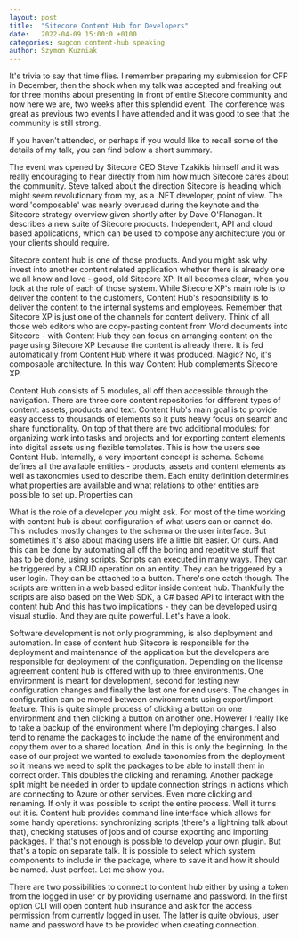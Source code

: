 ```yaml
---
layout: post
title:  "Sitecore Content Hub for Developers"
date:   2022-04-09 15:00:0 +0100
categories: sugcon content-hub speaking
author: Szymon Kuzniak
---
```


It's trivia to say that time flies.
I remember preparing my submission for CFP in December, then the shock when my talk was accepted and freaking out for three months about presenting in front of entire Sitecore community and now here we are, two weeks after this splendid event. 
The conference was great as previous two events I have attended and it was good to see that the community is still strong.

If you haven't attended, or perhaps if you would like to recall some of the details of my talk, you can find below a short summary.

The event was opened by Sitecore CEO Steve Tzakikis himself and it was really encouraging to hear directly from him how much Sitecore cares about the community.
Steve talked about the direction Sitecore is heading which might seem revolutionary from my, as a .NET developer, point of view.
The word 'composable' was nearly overused during the keynote and the Sitecore strategy overview given shortly after by Dave O'Flanagan.
It describes a new suite of Sitecore products.
Independent, API and cloud based applications, which can be used to compose any architecture you or your clients should require.

Sitecore content hub is one of those products.
And you might ask why invest into another content related application whether there is already one we all know and love - good, old Sitecore XP.
It all becomes clear, when you look at the role of each of those system.
While Sitecore XP's main role is to deliver the content to the customers, Content Hub's responsibility is to deliver the content to the internal systems and employees.
Remember that Sitecore XP is just one of the channels for content delivery.
Think of all those web editors who are copy-pasting content from Word documents into Sitecore - with Content Hub they can focus on arranging content on the page using Sitecore XP because the content is already there.
It is fed automatically from Content Hub where it was produced.
Magic?
No, it's composable architecture.
In this way Content Hub complements Sitecore XP.



Content Hub consists of 5 modules, all off then accessible through the navigation.
There are three core content repositories for different types of content: assets, products and text.
Content Hub's main goal is to provide easy access to thousands of elements so it puts heavy focus on search and share functionality.
On top of that there are two additional modules: for organizing work into tasks and projects and for exporting content elements into digital assets using flexible templates.
This is how the users see Content Hub.
Internally, a very important concept is schema.
Schema defines all the available entities - products, assets and content elements as well as taxonomies used to describe them.
Each entity definition determines what  properties are available and what relations to other entities are possible to set up.
Properties can


What is the role of a developer you might ask.
For most of the time working with content hub is about configuration of what users can or cannot do.
This includes mostly changes to the schema or the user interface.
But sometimes it's also about making  users life a little bit easier.
Or ours.
And this can be done by automating all off the boring and repetitive stuff that has to be done, using scripts.
Scripts  can executed in many  ways.
They can be triggered by a CRUD operation on an entity.
They can be triggered by a user login.
They can be attached to a button.
There's one catch though.
The scripts are written in a web based editor inside content hub.
Thankfully the scripts are also based on the Web SDK, a C# based API to interact with the content hub
And this has two implications - they can be developed using visual studio.
And they are quite powerful.
Let's have a look.



Software development is not only programming, is also deployment and automation.
In case of content hub Sitecore is responsible for the deployment and maintenance of the application but the developers are responsible for deployment of the configuration.
Depending on the license agreement content hub is offered with up to three environments.
One environment is meant for development, second for testing new configuration changes and finally the last one for end users.
The changes in configuration can be moved between environments using export/import feature.
This is quite simple process of clicking a button on one environment and then clicking a button on another one.
However I really like to take a backup of the environment where I'm deploying changes.
I also tend to rename the packages to include the name of the environment and copy them over to a shared location.
And in this is only the beginning.
In the case of our project we wanted to exclude taxonomies from the deployment so it means we need to split the packages to be able to install them in correct order.
This doubles the clicking and renaming.
Another package split might be needed in order to update connection strings in actions which are connecting to Azure or other services.
Even more clicking and renaming.
If only it was possible to script the entire process.
Well it turns out it is.
Content hub provides command line interface which allows for some handy operations: synchronizing scripts (there's a lightning talk about that), checking statuses of jobs and of course exporting and importing packages.
If that's not enough is possible to develop your own plugin.
But that's a topic on separate talk.
It is possible to select which system components to include in the package, where to save it and how it should be named.
Just perfect.
Let me show you.

There are two possibilities to connect to content hub either by using a token from the logged in user or by providing username and password.
In the first option CLI will open content hub insurance and ask for the access permission from currently logged in user.
The latter is quite obvious, user name and password have to be provided when creating connection.
